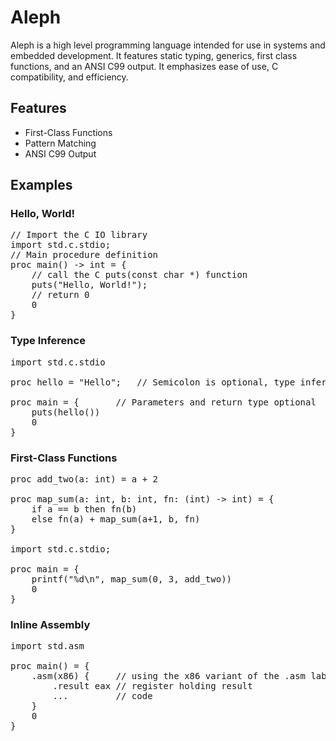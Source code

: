 # Aleph #

Aleph is a high level programming language intended for use in
systems and embedded development. It features static typing,
generics, first class functions, and an ANSI C99 output.
It emphasizes ease of use, C compatibility, and efficiency.

## Features ##
- First-Class Functions
- Pattern Matching
- ANSI C99 Output

## Examples ##

### Hello, World! ###
<pre>
// Import the C IO library
import std.c.stdio;
// Main procedure definition
proc main() -> int = {
    // call the C puts(const char *) function
    puts("Hello, World!");
    // return 0
    0
}
</pre>

### Type Inference ###
<pre>
import std.c.stdio

proc hello = "Hello";   // Semicolon is optional, type inferred as const char *

proc main = {       // Parameters and return type optional
    puts(hello())
    0
}
</pre>

### First-Class Functions ###
<pre>
proc add_two(a: int) = a + 2

proc map_sum(a: int, b: int, fn: (int) -> int) = {
    if a == b then fn(b)
    else fn(a) + map_sum(a+1, b, fn)
}

import std.c.stdio;

proc main = {
    printf("%d\n", map_sum(0, 3, add_two))
    0
}
</pre>

### Inline Assembly ###
<pre>
import std.asm

proc main() = {
    .asm(x86) {     // using the x86 variant of the .asm label (experimental)
        .result eax // register holding result
        ...         // code
    }
    0
}
</pre>
